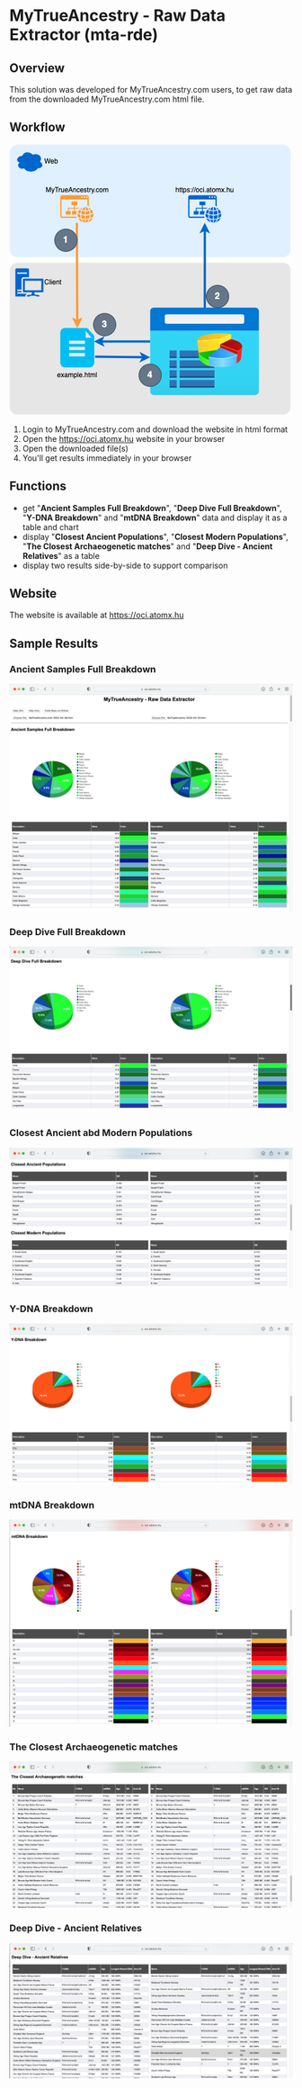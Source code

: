 # MyTrueAncestry - Raw Data Extractor (mta-rde)

## Overview
This solution was developed for MyTrueAncestry.com users, to get raw data from the downloaded MyTrueAncestry.com html file. 

## Workflow
![Workflow](images/workflow.png)
1. Login to MyTrueAncestry.com and download the website in html format
2. Open the https://oci.atomx.hu website in your browser
3. Open the downloaded file(s)
4. You'll get results immediately in your browser

## Functions
- get "**Ancient Samples Full Breakdown**", "**Deep Dive Full Breakdown**", "**Y-DNA Breakdown**" and "**mtDNA Breakdown**" data and display it as a table and chart
- display "**Closest Ancient Populations**", "**Closest Modern Populations**", "**The Closest Archaeogenetic matches**" and "**Deep Dive - Ancient Relatives**" as a table
- display two results side-by-side to support comparison

## Website
The website is available at https://oci.atomx.hu

## Sample Results
### Ancient Samples Full Breakdown
![asfb](images/Screenshot_asfb.png)
### Deep Dive Full Breakdown
![ddfb](images/Screenshot_ddfb.png)
### Closest Ancient abd Modern Populations
![ca](images/Screenshot_ca.png)
### Y-DNA Breakdown
![ydna](images/Screenshot_ydna.png)
### mtDNA Breakdown
![mtdna](images/Screenshot_mtdna.png)
### The Closest Archaeogenetic matches
![cam](images/Screenshot_cam.png)
### Deep Dive - Ancient Relatives
![ddar](images/Screenshot_ddar.png)
